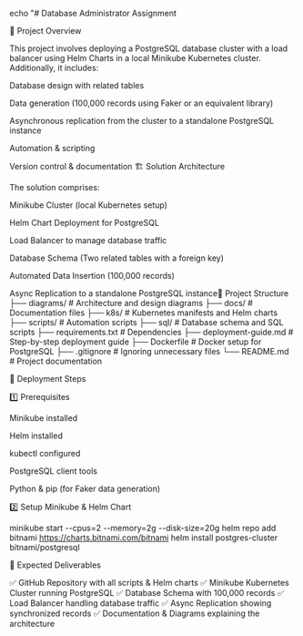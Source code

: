 echo "# Database Administrator Assignment

📌 Project Overview

This project involves deploying a PostgreSQL database cluster with a load balancer using Helm Charts in a local Minikube Kubernetes cluster. Additionally, it includes:

Database design with related tables

Data generation (100,000 records using Faker or an equivalent library)

Asynchronous replication from the cluster to a standalone PostgreSQL instance

Automation & scripting

Version control & documentation
🏗️ Solution Architecture



The solution comprises:



Minikube Cluster (local Kubernetes setup)



Helm Chart Deployment for PostgreSQL



Load Balancer to manage database traffic



Database Schema (Two related tables with a foreign key)



Automated Data Insertion (100,000 records)



Async Replication to a standalone PostgreSQL instance📂 Project Structure
├── diagrams/                  # Architecture and design diagrams
├── docs/                      # Documentation files
├── k8s/                       # Kubernetes manifests and Helm charts
├── scripts/                   # Automation scripts
├── sql/                       # Database schema and SQL scripts
├── requirements.txt           # Dependencies
├── deployment-guide.md        # Step-by-step deployment guide
├── Dockerfile                 # Docker setup for PostgreSQL
├── .gitignore                 # Ignoring unnecessary files
└── README.md                  # Project documentation


🚀 Deployment Steps

1️⃣ Prerequisites

Minikube installed

Helm installed

kubectl configured

PostgreSQL client tools

Python & pip (for Faker data generation)

2️⃣ Setup Minikube & Helm Chart

minikube start --cpus=2 --memory=2g --disk-size=20g
helm repo add bitnami https://charts.bitnami.com/bitnami
helm install postgres-cluster bitnami/postgresql

📌 Expected Deliverables

✅ GitHub Repository with all scripts & Helm charts
✅ Minikube Kubernetes Cluster running PostgreSQL
✅ Database Schema with 100,000 records
✅ Load Balancer handling database traffic
✅ Async Replication showing synchronized records
✅ Documentation & Diagrams explaining the architecture